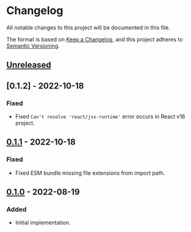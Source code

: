 # Changelog

All notable changes to this project will be documented in this file.

The format is based on [Keep a Changelog](https://keepachangelog.com/en/1.0.0/),
and this project adheres to [Semantic Versioning](https://semver.org/spec/v2.0.0.html).

## [Unreleased]

## [0.1.2] - 2022-10-18

### Fixed

- Fixed `Can't resolve 'react/jsx-runtime'` error occurs in React v16 project.

## [0.1.1] - 2022-10-18

### Fixed

- Fixed ESM bundle missing file extensions from import path.

## [0.1.0] - 2022-08-19

### Added

- Initial implementation.

[Unreleased]: https://github.com/pocka/storybook-addon-wakelock/compare/v0.1.2...HEAD
[0.1.0]: https://github.com/pocka/storybook-addon-wakelock/releases/tag/v0.1.0
[0.1.1]: https://github.com/pocka/storybook-addon-wakelock/compare/v0.1.0...v0.1.1
[0.1.1]: https://github.com/pocka/storybook-addon-wakelock/compare/v0.1.1...v0.1.2
